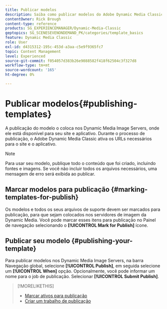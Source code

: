 ```yaml
---
title: Publicar modelos
description: Saiba como publicar modelos do Adobe Dynamic Media Classic.
contentOwner: Rick Brough
content-type: reference
products: SG_EXPERIENCEMANAGER/Dynamic-Media-Classic
geptopics: SG_SCENESEVENONDEMAND_PK/categories/template_basics
feature: Dynamic Media Classic
role: User
exl-id: d4315312-195c-453d-a3aa-c5e9f9365fc7
topic: Content Management
level: Experienced
source-git-commit: f054057d383b26e9088582f418f62504c3f327d8
workflow-type: tm+mt
source-wordcount: '165'
ht-degree: 0%

---
```


# Publicar modelos{#publishing-templates}

A publicação do modelo o coloca nos Dynamic Media Image Servers, onde ele está disponível para seu site e aplicativo. Durante o processo de publicação, o Adobe Dynamic Media Classic ativa os URLs necessários para o site e o aplicativo.

>[!NOTE]
>
>Para usar seu modelo, publique todo o conteúdo que foi criado, incluindo fontes e imagens. Se você não incluir todos os arquivos necessários, uma mensagem de erro será exibida ao publicar.

## Marcar modelos para publicação {#marking-templates-for-publish}

Os modelos e todos os seus arquivos de suporte devem ser marcados para publicação, para que sejam colocados nos servidores de imagem da Dynamic Media. Você pode marcar esses itens para publicação no Painel de navegação selecionando o **[!UICONTROL Mark for Publish]** ícone.

## Publicar seu modelo {#publishing-your-template}

Para publicar modelos nos Dynamic Media Image Servers, na barra Navegação global, selecione **[!UICONTROL Publish]**, em seguida selecione um **[!UICONTROL When]** opção. Opcionalmente, você pode informar um nome para o job de publicação. Selecionar **[!UICONTROL Submit Publish]**.

>[!MORELIKETHIS]
>
>* [Marcar ativos para publicação](publishing-files.md#publish_after_uploading)
>* [Criar um trabalho de publicação](publishing-files.md#creating_a_publish_job)
